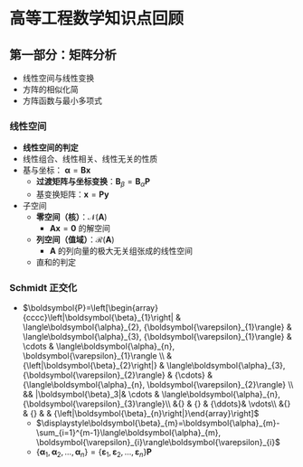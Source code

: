 # 高等工程数学知识点回顾

## 第一部分：矩阵分析

- 线性空间与线性变换
- 方阵的相似化简
- 方阵函数与最小多项式

### 线性空间

- **线性空间的判定**
- 线性组合、线性相关、线性无关的性质
- 基与坐标： $\boldsymbol{\alpha}=\boldsymbol{B}\boldsymbol{x}$
  - **过渡矩阵与坐标变换**：$\boldsymbol{B}_{\beta}=\boldsymbol{B}_{\alpha}\boldsymbol{P}$
  - 基变换矩阵：$\boldsymbol{x}=\boldsymbol{Py}$
- 子空间
  - **零空间（核）**：$\mathscr{N}(\boldsymbol{A})$
    - $\boldsymbol{Ax}=\boldsymbol{0}$ 的解空间
  - **列空间（值域）**：$\mathscr{R}(\boldsymbol{A})$
    - $\boldsymbol{A}$ 的列向量的极大无关组张成的线性空间
  - 直和的判定

### Schmidt 正交化

- $\boldsymbol{P}=\left[\begin{array}{cccc}\left|\boldsymbol{\beta}_{1}\right| & \langle\boldsymbol{\alpha}_{2}, {\boldsymbol{\varepsilon}_{1}\rangle} & \langle\boldsymbol{\alpha}_{3}, {\boldsymbol{\varepsilon}_{1}\rangle} & \cdots & \langle\boldsymbol{\alpha}_{n}, \boldsymbol{\varepsilon}_{1}\rangle \\ &{\left|\boldsymbol{\beta}_{2}\right|} &  \langle\boldsymbol{\alpha}_{3}, {\boldsymbol{\varepsilon}_{2}\rangle} & {\cdots} & {\langle\boldsymbol{\alpha}_{n}, \boldsymbol{\varepsilon}_{2}\rangle} \\ && |\boldsymbol{\beta}_3|& \cdots &  \langle\boldsymbol{\alpha}_{n}, {\boldsymbol{\varepsilon}_{3}\rangle}\\ &{} & {} & {\ddots}& \vdots\\  &{} & {} & & {\left|\boldsymbol{\beta}_{n}\right|}\end{array}\right]$
  - $\displaystyle\boldsymbol{\beta}_{m}=\boldsymbol{\alpha}_{m}-\sum_{i=1}^{m-1}\langle\boldsymbol{\alpha}_{m}, \boldsymbol{\varepsilon}_{i}\rangle\boldsymbol{\varepsilon}_{i}$
  - $\left\{\boldsymbol{\alpha}_{1}, \boldsymbol{\alpha}_{2}, \ldots, \boldsymbol{\alpha}_{n}\right\}=\left\{\boldsymbol{\varepsilon}_{1}, \boldsymbol{\varepsilon}_{2}, \ldots, \boldsymbol{\varepsilon}_{n}\right\} \boldsymbol{P}$
